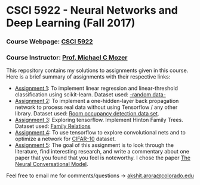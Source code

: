 # CSCI 5922 - Neural Networks and Deep Learning (Fall 2017)

### Course Webpage: [CSCI 5922](https://www.cs.colorado.edu/~mozer/Teaching/syllabi/DeepLearningFall2017/)
### Course Instructor: [Prof. Michael C Mozer](https://www.cs.colorado.edu/~mozer/index.php)

This repository contains my solutions to assignments given in this course. Here is a brief summary of assignments with their respective links:
+ [Assignment 1](https://www.cs.colorado.edu/~mozer/Teaching/syllabi/DeepLearningFall2017/assignments/assignment2.html): To implement linear regression and linear-threshold classification using scikit-learn. Dataset used: [-random data-](https://www.cs.colorado.edu/~mozer/Teaching/syllabi/DeepLearningFall2017/assignments/assign1_data.txt)
+ [Assignment 2](https://www.cs.colorado.edu/~mozer/Teaching/syllabi/DeepLearningFall2017/assignments/assignment2.html): To implement a one-hidden-layer back propagation network to process real data without using Tensorflow / any other library. Dataset used: [Room occupancy detection data set](http://archive.ics.uci.edu/ml/datasets/Occupancy+Detection+).
+ [Assignment 3](https://www.cs.colorado.edu/~mozer/Teaching/syllabi/DeepLearningFall2017/assignments/assignment3.html): Exploring tensorflow. Implement Hinton Family Trees. Dataset used: [Family Relations](https://www.cs.colorado.edu/~mozer/Teaching/syllabi/DeepLearningFall2017/assignments/family_trees/relations.txt)
+ [Assignment 4](https://www.cs.colorado.edu/~mozer/Teaching/syllabi/DeepLearningFall2017/assignments/assignment4.html): To use tensorflow to explore convolutional nets and to optimize a network for [CIFAR-10](https://www.cs.toronto.edu/~kriz/cifar.html) dataset.
+ [Assignment 5](https://www.cs.colorado.edu/~mozer/Teaching/syllabi/DeepLearningFall2017/assignments/assignment5.html): The goal of this assignment is to look through the literature, find interesting research, and write a commentary about one paper that you found that you feel is noteworthy. I chose the paper [The Neural Conversational Model](https://arxiv.org/abs/1506.05869v3).

Feel free to email me for comments/questions -> [akshit.arora@colorado.edu](mailto:akshit.arora@colorado.edu)